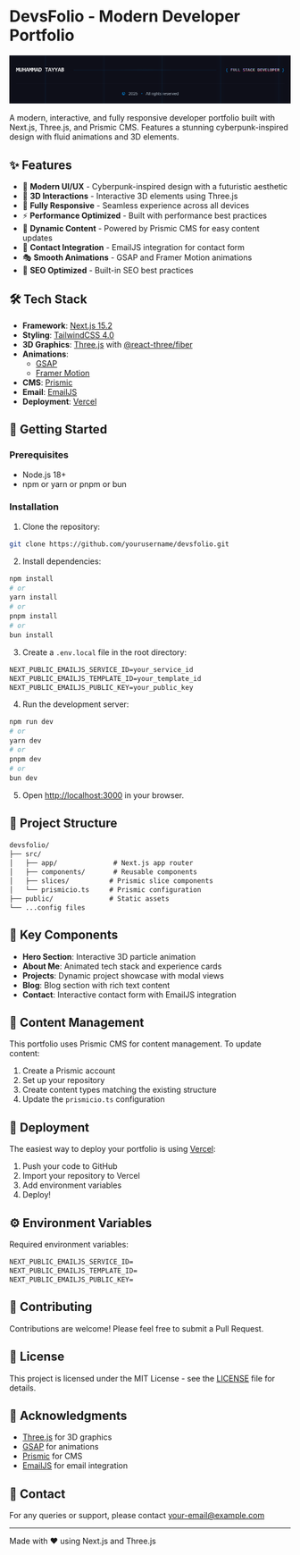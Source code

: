 # DevsFolio - Modern Developer Portfolio

![DevsFolio Banner](public/banner.png)

A modern, interactive, and fully responsive developer portfolio built with Next.js, Three.js, and Prismic CMS. Features a stunning cyberpunk-inspired design with fluid animations and 3D elements.

## ✨ Features

- 🎨 **Modern UI/UX** - Cyberpunk-inspired design with a futuristic aesthetic
- 🌟 **3D Interactions** - Interactive 3D elements using Three.js
- 📱 **Fully Responsive** - Seamless experience across all devices
- ⚡ **Performance Optimized** - Built with performance best practices
- 🔄 **Dynamic Content** - Powered by Prismic CMS for easy content updates
- 📧 **Contact Integration** - EmailJS integration for contact form
- 🎭 **Smooth Animations** - GSAP and Framer Motion animations
- 🎯 **SEO Optimized** - Built-in SEO best practices

## 🛠️ Tech Stack

- **Framework**: [Next.js 15.2](https://nextjs.org/)
- **Styling**: [TailwindCSS 4.0](https://tailwindcss.com/)
- **3D Graphics**: [Three.js](https://threejs.org/) with [@react-three/fiber](https://docs.pmnd.rs/react-three-fiber)
- **Animations**:
  - [GSAP](https://greensock.com/gsap/)
  - [Framer Motion](https://www.framer.com/motion/)
- **CMS**: [Prismic](https://prismic.io/)
- **Email**: [EmailJS](https://www.emailjs.com/)
- **Deployment**: [Vercel](https://vercel.com)

## 🚀 Getting Started

### Prerequisites

- Node.js 18+
- npm or yarn or pnpm or bun

### Installation

1. Clone the repository:
```bash
git clone https://github.com/yourusername/devsfolio.git
```

2. Install dependencies:
```bash
npm install
# or
yarn install
# or
pnpm install
# or
bun install
```

3. Create a `.env.local` file in the root directory:
```env
NEXT_PUBLIC_EMAILJS_SERVICE_ID=your_service_id
NEXT_PUBLIC_EMAILJS_TEMPLATE_ID=your_template_id
NEXT_PUBLIC_EMAILJS_PUBLIC_KEY=your_public_key
```

4. Run the development server:
```bash
npm run dev
# or
yarn dev
# or
pnpm dev
# or
bun dev
```

5. Open [http://localhost:3000](http://localhost:3000) in your browser.

## 📁 Project Structure

```
devsfolio/
├── src/
│   ├── app/              # Next.js app router
│   ├── components/       # Reusable components
│   ├── slices/          # Prismic slice components
│   └── prismicio.ts     # Prismic configuration
├── public/              # Static assets
└── ...config files
```

## 🎨 Key Components

- **Hero Section**: Interactive 3D particle animation
- **About Me**: Animated tech stack and experience cards
- **Projects**: Dynamic project showcase with modal views
- **Blog**: Blog section with rich text content
- **Contact**: Interactive contact form with EmailJS integration

## 📝 Content Management

This portfolio uses Prismic CMS for content management. To update content:

1. Create a Prismic account
2. Set up your repository
3. Create content types matching the existing structure
4. Update the `prismicio.ts` configuration

## 🚀 Deployment

The easiest way to deploy your portfolio is using [Vercel](https://vercel.com):

1. Push your code to GitHub
2. Import your repository to Vercel
3. Add environment variables
4. Deploy!

## ⚙️ Environment Variables

Required environment variables:

```env
NEXT_PUBLIC_EMAILJS_SERVICE_ID=
NEXT_PUBLIC_EMAILJS_TEMPLATE_ID=
NEXT_PUBLIC_EMAILJS_PUBLIC_KEY=
```

## 🤝 Contributing

Contributions are welcome! Please feel free to submit a Pull Request.

## 📄 License

This project is licensed under the MIT License - see the [LICENSE](LICENSE) file for details.

## 🙏 Acknowledgments

- [Three.js](https://threejs.org/) for 3D graphics
- [GSAP](https://greensock.com/gsap/) for animations
- [Prismic](https://prismic.io/) for CMS
- [EmailJS](https://www.emailjs.com/) for email integration

## 📧 Contact

For any queries or support, please contact [your-email@example.com](mailto:your-email@example.com)

---

Made with ❤️ using Next.js and Three.js
